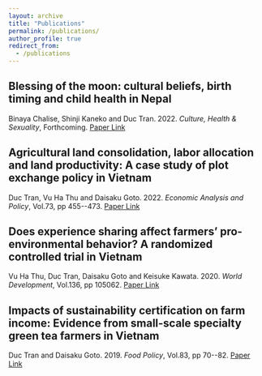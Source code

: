 ```yaml
---
layout: archive
title: "Publications"
permalink: /publications/
author_profile: true
redirect_from:
  - /publications
---
```


<!-- {% if author.googlescholar %}
  You can also find my articles on <u><a href="{{author.googlescholar}}">my Google Scholar profile</a>.</u>
{% endif %}

{% include base_path %}

{% for post in site.publications reversed %}
  {% include archive-single.html %}
{% endfor %} -->

## Blessing of the moon: cultural beliefs, birth timing and child health in Nepal
Binaya Chalise, Shinji Kaneko and Duc Tran. 2022. *Culture, Health & Sexuality*, Forthcoming. [Paper Link](https://www.tandfonline.com/doi/abs/10.1080/13691058.2022.2111466?journalCode=tchs20)


## Agricultural land consolidation, labor allocation and land productivity: A case study of plot exchange policy in Vietnam
Duc Tran, Vu Ha Thu and Daisaku Goto. 2022. *Economic Analysis and Policy*, Vol.73, pp 455--473. [Paper Link](https://www.sciencedirect.com/science/article/abs/pii/S0313592621001673)


## Does experience sharing affect farmers’ pro-environmental behavior? A randomized controlled trial in Vietnam
Vu Ha Thu, Duc Tran, Daisaku Goto and Keisuke Kawata. 2020. *World Development*, Vol.136, pp 105062. [Paper Link](https://www.sciencedirect.com/science/article/abs/pii/S0305750X20301881)


## Impacts of sustainability certification on farm income: Evidence from small-scale specialty green tea farmers in Vietnam
Duc Tran and Daisaku Goto. 2019. *Food Policy*, Vol.83, pp 70--82. [Paper Link](https://www.sciencedirect.com/science/article/abs/pii/S030691921830441X)